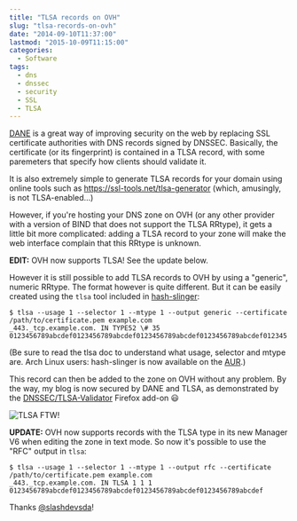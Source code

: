 ```yaml
---
title: "TLSA records on OVH"
slug: "tlsa-records-on-ovh"
date: "2014-09-10T11:37:00"
lastmod: "2015-10-09T11:15:00"
categories:
  - Software
tags:
  - dns
  - dnssec
  - security
  - SSL
  - TLSA
---
```


[DANE][] is a great way of improving security on the web by replacing SSL certificate authorities with DNS records
signed by DNSSEC. Basically, the certificate (or its fingerprint) is contained in a TLSA record, with some paremeters
that specify how clients should validate it.

It is also extremely simple to generate TLSA records for your domain using online tools such as
<https://ssl-tools.net/tlsa-generator> (which, amusingly, is not TLSA-enabled…)

However, if you're hosting your DNS zone on OVH (or any other provider with a version of BIND that does not
support the TLSA RRtype), it gets a little bit more complicated: adding a TLSA record to your zone will make the web
interface complain that this RRtype is unknown.

**EDIT:** OVH now supports TLSA! See the update below.

However it is still possible to add TLSA records to OVH by using a "generic", numeric RRtype. The format however is
quite different. But it can be easily created using the `tlsa` tool included in [hash-slinger][]:

~~~console
$ tlsa --usage 1 --selector 1 --mtype 1 --output generic --certificate /path/to/certificate.pem example.com
_443._tcp.example.com. IN TYPE52 \# 35 0123456789abcdef0123456789abcdef0123456789abcdef0123456789abcdef012345
~~~

(Be sure to read the tlsa doc to understand what usage, selector and mtype are. Arch Linux users: hash-slinger is now
available on the [AUR][].)

This record can then be added to the zone on OVH without any problem. By the way, my blog is now secured by DANE and
TLSA, as demonstrated by the [DNSSEC/TLSA-Validator][validator] Firefox add-on :smiley:

![TLSA FTW!]({static|/images/2014/tlsa-url.png})

**UPDATE:** OVH now supports records with the TLSA type in its new Manager V6 when editing the zone in text mode. So now
it's possible to use the "RFC" output in `tlsa`:

~~~console
$ tlsa --usage 1 --selector 1 --mtype 1 --output rfc --certificate /path/to/certificate.pem example.com
_443._tcp.example.com. IN TLSA 1 1 1 0123456789abcdef0123456789abcdef0123456789abcdef0123456789abcdef
~~~

Thanks [@slashdevsda][]!


[AUR]: https://aur.archlinux.org/packages/hash-slinger/
[DANE]: https://en.wikipedia.org/wiki/DNS-based_Authentication_of_Named_Entities
[hash-slinger]: http://people.redhat.com/pwouters/hash-slinger/
[validator]: https://www.dnssec-validator.cz/
[@slashdevsda]: https://twitter.com/slashdevsda
